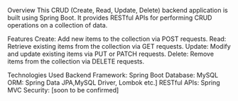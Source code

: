 Overview
This CRUD (Create, Read, Update, Delete) backend application is built using Spring Boot. It provides RESTful APIs for performing CRUD operations on a collection of data.

Features
Create: Add new items to the collection via POST requests.
Read: Retrieve existing items from the collection via GET requests.
Update: Modify and update existing items via PUT or PATCH requests.
Delete: Remove items from the collection via DELETE requests.


Technologies Used
Backend Framework: Spring Boot
Database: MySQL
ORM:  Spring Data JPA,MySQL Driver, Lombok etc.]
RESTful APIs: Spring MVC
Security: [soon to be confirmed]
